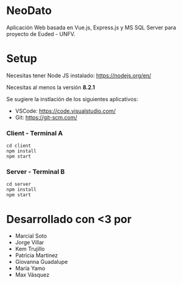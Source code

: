 # NeoDato
Aplicación Web basada en  Vue.js, Express.js y MS SQL Server para proyecto de Euded - UNFV.

# Setup

Necesitas tener Node JS instalado: https://nodejs.org/en/

Necesitas al menos la versión **8.2.1**

Se sugiere la instlación de los siguientes aplicativos:

- VSCode: https://code.visualstudio.com/
- Git: https://git-scm.com/

### Client - Terminal A
```
cd client
npm install
npm start
```

### Server - Terminal B
```
cd server
npm install
npm start
```

# Desarrollado con <3 por
- Marcial Soto
- Jorge Villar
- Kem Trujillo
- Patricia Martinez
- Giovanna Guadalupe
- María Yamo
- Max Vásquez
